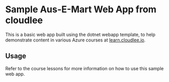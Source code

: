 # Sample Aus-E-Mart Web App from cloudlee

This is a basic web app built using the dotnet webapp template, to help demonstrate content in various Azure courses at [learn.cloudlee.io](https://learn.cloudlee.io). 

## Usage

Refer to the course lessons for more information on how to use this sample web app.

